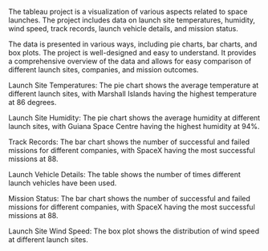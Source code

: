The tableau project is a visualization of various aspects related to space launches. The project includes data on launch site temperatures, humidity, wind speed, track records, launch vehicle details, and mission status.

The data is presented in various ways, including pie charts, bar charts, and box plots. The project is well-designed and easy to understand. It provides a comprehensive overview of the data and allows for easy comparison of different launch sites, companies, and mission outcomes.

Launch Site Temperatures: The pie chart shows the average temperature at different launch sites, with Marshall Islands having the highest temperature at 86 degrees.

Launch Site Humidity: The pie chart shows the average humidity at different launch sites, with Guiana Space Centre having the highest humidity at 94%.

Track Records: The bar chart shows the number of successful and failed missions for different companies, with SpaceX having the most successful missions at 88.

Launch Vehicle Details: The table shows the number of times different launch vehicles have been used.

Mission Status: The bar chart shows the number of successful and failed missions for different companies, with SpaceX having the most successful missions at 88.

Launch Site Wind Speed: The box plot shows the distribution of wind speed at different launch sites.
